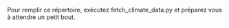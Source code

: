 Pour remplir ce répertoire, exécutez fetch_climate_data.py et préparez vous à attendre un petit bout.
